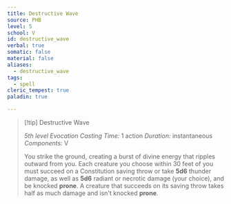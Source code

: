 ```yaml
---
title: Destructive Wave
source: PHB
level: 5
school: V
id: destructive_wave
verbal: true
somatic: false
material: false
aliases:
  - destructive_wave
tags:
  - spell
cleric_tempest: true
paladin: true

---
```

>[!tip] Destructive Wave
>
> *5th level Evocation*
> *Casting Time:* 1 action
> *Duration:* instantaneous
> *Components:* V
>
>You strike the ground, creating a burst of divine energy that ripples outward from you. Each creature you choose within 30 feet of you must succeed on a Constitution saving throw or take **5d6** thunder damage, as well as **5d6** radiant or necrotic damage (your choice), and be knocked **prone**. A creature that succeeds on its saving throw takes half as much damage and isn't knocked **prone**.
>

